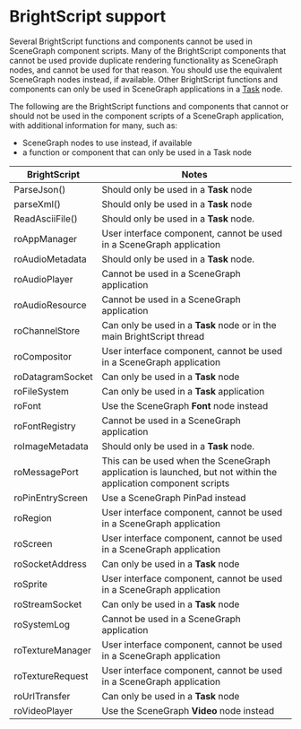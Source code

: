 BrightScript support
====================

Several BrightScript functions and components cannot be used in SceneGraph component scripts. Many of the BrightScript components that cannot be used provide duplicate rendering functionality as SceneGraph nodes, and cannot be used for that reason. You should use the equivalent SceneGraph nodes instead, if available. Other BrightScript functions and components can only be used in SceneGraph applications in a [Task](/docs/references/scenegraph/control-nodes/task.md) node.

The following are the BrightScript functions and components that cannot or should not be used in the component scripts of a SceneGraph application, with additional information for many, such as:

*   SceneGraph nodes to use instead, if available
*   a function or component that can only be used in a Task node

| BrightScript | Notes |
| --- | --- |
| ParseJson() | Should only be used in a **Task** node |
| parseXml() | Should only be used in a **Task** node |
| ReadAsciiFile() | Should only be used in a **Task** node. |
| roAppManager | User interface component, cannot be used in a SceneGraph application |
| roAudioMetadata | Should only be used in a **Task** node. |
| roAudioPlayer | Cannot be used in a SceneGraph application |
| roAudioResource | Cannot be used in a SceneGraph application |
| roChannelStore | Can only be used in a **Task** node or in the main BrightScript thread |
| roCompositor | User interface component, cannot be used in a SceneGraph application |
| roDatagramSocket | Can only be used in a **Task** node |
| roFileSystem | Can only be used in a **Task** application |
| roFont | Use the SceneGraph **Font** node instead |
| roFontRegistry | Cannot be used in a SceneGraph application |
| roImageMetadata | Should only be used in a **Task** node. |
| roMessagePort | This can be used when the SceneGraph application is launched, but not within the application component scripts |
| roPinEntryScreen | Use a SceneGraph PinPad instead |
| roRegion | User interface component, cannot be used in a SceneGraph application |
| roScreen | User interface component, cannot be used in a SceneGraph application |
| roSocketAddress | Can only be used in a **Task** node |
| roSprite | User interface component, cannot be used in a SceneGraph application |
| roStreamSocket | Can only be used in a **Task** node |
| roSystemLog | Cannot be used in a SceneGraph application |
| roTextureManager | User interface component, cannot be used in a SceneGraph application |
| roTextureRequest | User interface component, cannot be used in a SceneGraph application |
| roUrlTransfer | Can only be used in a **Task** node |
| roVideoPlayer | Use the SceneGraph **Video** node instead |